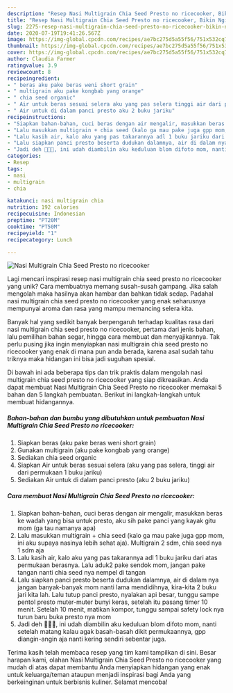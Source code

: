 ```yaml
---
description: "Resep Nasi Multigrain Chia Seed Presto no ricecooker, Bikin Ngiler"
title: "Resep Nasi Multigrain Chia Seed Presto no ricecooker, Bikin Ngiler"
slug: 2275-resep-nasi-multigrain-chia-seed-presto-no-ricecooker-bikin-ngiler
date: 2020-07-19T19:41:26.567Z
image: https://img-global.cpcdn.com/recipes/ae7bc275d5a55f56/751x532cq70/nasi-multigrain-chia-seed-presto-no-ricecooker-foto-resep-utama.jpg
thumbnail: https://img-global.cpcdn.com/recipes/ae7bc275d5a55f56/751x532cq70/nasi-multigrain-chia-seed-presto-no-ricecooker-foto-resep-utama.jpg
cover: https://img-global.cpcdn.com/recipes/ae7bc275d5a55f56/751x532cq70/nasi-multigrain-chia-seed-presto-no-ricecooker-foto-resep-utama.jpg
author: Claudia Farmer
ratingvalue: 3.9
reviewcount: 8
recipeingredient:
- " beras aku pake beras weni short grain"
- " multigrain aku pake kongbab yang orange"
- " chia seed organic"
- " Air untuk beras sesuai selera aku yang pas selera tinggi air dari permukaan 1 buku jariku"
- " Air untuk di dalam panci presto aku 2 buku jariku"
recipeinstructions:
- "Siapkan bahan-bahan, cuci beras dengan air mengalir, masukkan beras ke wadah yang bisa untuk presto, aku sih pake panci yang kayak gitu mom (ga tau namanya apa)"
- "Lalu masukkan multigrain + chia seed (kalo ga mau pake juga gpp mom, ini aku supaya nasinya lebih sehat aja). Multigrain 2 sdm, chia seed nya 1 sdm aja"
- "Lalu kasih air, kalo aku yang pas takarannya adl 1 buku jariku dari atas permukaan berasnya. Lalu aduk2 pake sendok mom, jangan pake tangan nanti chia seed nya nempel di tangan"
- "Lalu siapkan panci presto beserta dudukan dalamnya, air di dalam nya jangan banyak-banyak mom nanti lama mendidihnya, kira-kita 2 buku jari kita lah. Lalu tutup panci presto, nyalakan api besar, tunggu sampe pentol presto muter-muter bunyi keras, setelah itu pasang timer 10 menit. Setelah 10 menit, matikan kompor, tunggu sampai safety lock nya turun baru buka presto nya mom"
- "Jadi deh 🍚🍚🍚, ini udah diambilin aku keduluan blom difoto mom, nanti setelah matang kalau agak basah-basah dikit permukaannya, gpp diangin-angin aja nanti kering sendiri sebentar juga."
categories:
- Resep
tags:
- nasi
- multigrain
- chia

katakunci: nasi multigrain chia 
nutrition: 192 calories
recipecuisine: Indonesian
preptime: "PT20M"
cooktime: "PT50M"
recipeyield: "1"
recipecategory: Lunch

---
```



![Nasi Multigrain Chia Seed Presto no ricecooker](https://img-global.cpcdn.com/recipes/ae7bc275d5a55f56/751x532cq70/nasi-multigrain-chia-seed-presto-no-ricecooker-foto-resep-utama.jpg)

Lagi mencari inspirasi resep nasi multigrain chia seed presto no ricecooker yang unik? Cara membuatnya memang susah-susah gampang. Jika salah mengolah maka hasilnya akan hambar dan bahkan tidak sedap. Padahal nasi multigrain chia seed presto no ricecooker yang enak seharusnya mempunyai aroma dan rasa yang mampu memancing selera kita.

Banyak hal yang sedikit banyak berpengaruh terhadap kualitas rasa dari nasi multigrain chia seed presto no ricecooker, pertama dari jenis bahan, lalu pemilihan bahan segar, hingga cara membuat dan menyajikannya. Tak perlu pusing jika ingin menyiapkan nasi multigrain chia seed presto no ricecooker yang enak di mana pun anda berada, karena asal sudah tahu triknya maka hidangan ini bisa jadi suguhan spesial.




Di bawah ini ada beberapa tips dan trik praktis dalam mengolah nasi multigrain chia seed presto no ricecooker yang siap dikreasikan. Anda dapat membuat Nasi Multigrain Chia Seed Presto no ricecooker memakai 5 bahan dan 5 langkah pembuatan. Berikut ini langkah-langkah untuk membuat hidangannya.

<!--inarticleads1-->

##### Bahan-bahan dan bumbu yang dibutuhkan untuk pembuatan Nasi Multigrain Chia Seed Presto no ricecooker:

1. Siapkan  beras (aku pake beras weni short grain)
1. Gunakan  multigrain (aku pake kongbab yang orange)
1. Sediakan  chia seed organic
1. Siapkan  Air untuk beras sesuai selera (aku yang pas selera, tinggi air dari permukaan 1 buku jariku)
1. Sediakan  Air untuk di dalam panci presto (aku 2 buku jariku)




<!--inarticleads2-->

##### Cara membuat Nasi Multigrain Chia Seed Presto no ricecooker:

1. Siapkan bahan-bahan, cuci beras dengan air mengalir, masukkan beras ke wadah yang bisa untuk presto, aku sih pake panci yang kayak gitu mom (ga tau namanya apa)
1. Lalu masukkan multigrain + chia seed (kalo ga mau pake juga gpp mom, ini aku supaya nasinya lebih sehat aja). Multigrain 2 sdm, chia seed nya 1 sdm aja
1. Lalu kasih air, kalo aku yang pas takarannya adl 1 buku jariku dari atas permukaan berasnya. Lalu aduk2 pake sendok mom, jangan pake tangan nanti chia seed nya nempel di tangan
1. Lalu siapkan panci presto beserta dudukan dalamnya, air di dalam nya jangan banyak-banyak mom nanti lama mendidihnya, kira-kita 2 buku jari kita lah. Lalu tutup panci presto, nyalakan api besar, tunggu sampe pentol presto muter-muter bunyi keras, setelah itu pasang timer 10 menit. Setelah 10 menit, matikan kompor, tunggu sampai safety lock nya turun baru buka presto nya mom
1. Jadi deh 🍚🍚🍚, ini udah diambilin aku keduluan blom difoto mom, nanti setelah matang kalau agak basah-basah dikit permukaannya, gpp diangin-angin aja nanti kering sendiri sebentar juga.




Terima kasih telah membaca resep yang tim kami tampilkan di sini. Besar harapan kami, olahan Nasi Multigrain Chia Seed Presto no ricecooker yang mudah di atas dapat membantu Anda menyiapkan hidangan yang enak untuk keluarga/teman ataupun menjadi inspirasi bagi Anda yang berkeinginan untuk berbisnis kuliner. Selamat mencoba!
